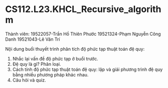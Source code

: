# CS112.L23.KHCL_Recursive_algorithm
Thành viên:
19522057-Trần Hồ Thiên Phước
19521324-Phạm Nguyễn Công Danh
19521043-Lê Văn Trí

Nội dung buổi thuyết trình phân tích độ phức tạp thuật toán đệ quy:
1. Nhắc lại vấn đề độ phức tạp ở buổi trước.
2. Đệ quy là gì? Phân loại.
3. Cách tính độ phức tạp thuật toán đệ quy: lập và giải phương trình đệ quy bằng nhiều phương pháp khác nhau.
4. Câu hỏi và quiz.
